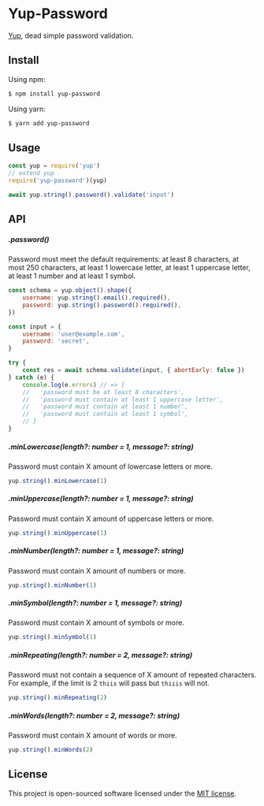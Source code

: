 # Yup-Password

[Yup](https://github.com/jquense/yup), dead simple password validation.


## Install

Using npm:
```sh
$ npm install yup-password
```

Using yarn:
```sh
$ yarn add yup-password
```


## Usage

```js
const yup = require('yup')
// extend yup
require('yup-password')(yup)

await yup.string().password().validate('input')
```

## API

##### .password()
Password must meet the default requirements: at least 8 characters, at most 250 characters, at least 1 lowercase letter, at least 1 uppercase letter, at least 1 number and at least 1 symbol.
```js
const schema = yup.object().shape({
    username: yup.string().email().required(),
    password: yup.string().password().required(),
})

const input = {
    username: 'user@example.com',
    password: 'secret',
}

try {
    const res = await schema.validate(input, { abortEarly: false })
} catch (e) {
    console.log(e.errors) // => [
    //   'password must be at least 8 characters',
    //   'password must contain at least 1 uppercase letter',
    //   'password must contain at least 1 number',
    //   'password must contain at least 1 symbol',
    // ]
}
```

##### .minLowercase(length?: number = 1, message?: string)
Password must contain X amount of lowercase letters or more.
```js
yup.string().minLowercase(1)
```

##### .minUppercase(length?: number = 1, message?: string)
Password must contain X amount of uppercase letters or more.
```js
yup.string().minUppercase(1)
```

##### .minNumber(length?: number = 1, message?: string)
Password must contain X amount of numbers or more.
```js
yup.string().minNumber(1)
```

##### .minSymbol(length?: number = 1, message?: string)
Password must contain X amount of symbols or more.
```js
yup.string().minSymbol(1)
```

##### .minRepeating(length?: number = 2, message?: string)
Password must not contain a sequence of X amount of repeated characters. For example, if the limit is 2 `thiis` will pass but `thiiis` will not.
```js
yup.string().minRepeating(2)
```

##### .minWords(length?: number = 2, message?: string)
Password must contain X amount of words or more.
```js
yup.string().minWords(2)
```

## License

This project is open-sourced software licensed under the [MIT license](./LICENSE).
